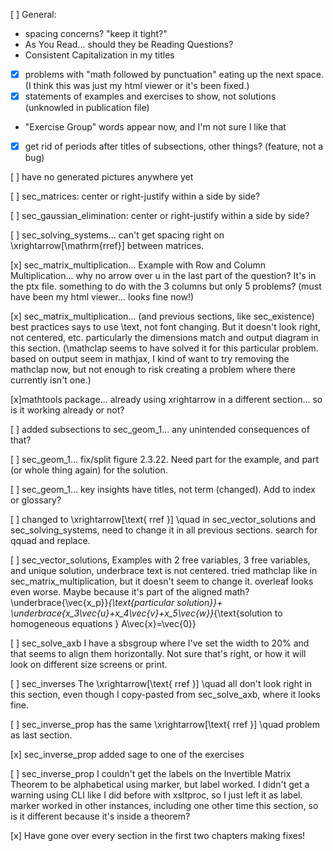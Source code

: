 [ ] General: 
  - spacing concerns?  "keep it tight?"
  - As You Read... should they be Reading Questions?
  - Consistent Capitalization in my titles
  - [x] problems with "math followed by punctuation" eating up the next space. (I think this was just my html viewer or it's been fixed.)
  - [x] statements of examples and exercises to show, not solutions (unknowled in publication file)
  - "Exercise Group" words appear now, and I'm not sure I like that
  - [x] get rid of periods after titles of subsections, other things? (feature, not a bug)

[ ] have no generated pictures anywhere yet

[ ] sec_matrices: center or right-justify within a side by side?

[ ] sec_gaussian_elimination: center or right-justify within a side by side?

[ ] sec_solving_systems... can't get spacing right on \xrightarrow[\mathrm{rref}] between matrices. 

[x] sec_matrix_multiplication... Example with Row and Column Multiplication... why no arrow over u in the last part of the question?  It's in the ptx file.  something to do with the 3 columns but only 5 problems? (must have been my html viewer... looks fine now!)

[x] sec_matrix_multiplication... (and previous sections, like sec_existence) best practices says to use \text, not font changing.  But it doesn't look right, not centered, etc.  particularly the dimensions match and output diagram in this section. (\mathclap seems to have solved it for this particular problem. based on output seem in mathjax, I kind of want to try removing the mathclap now, but not enough to risk creating a problem where there currently isn't one.)  

[x]mathtools package... already using xrightarrow in a different section... so is it working already or not?

[ ] added subsections to sec_geom_1... any unintended consequences of that?

[ ] sec_geom_1... fix/split figure 2.3.22.  Need part for the example, and part (or whole thing again) for the solution.

[ ] sec_geom_1... key insights have titles, not term (changed).  Add to index or glossary?

[ ] changed to \xrightarrow[\text{  rref  }] \quad in sec_vector_solutions and sec_solving_systems, need to change it in all previous sections.  search for qquad and replace.

[ ] sec_vector_solutions, Examples with 2 free variables, 3 free variables, and unique solution, underbrace text is not centered.  tried mathclap like in sec_matrix_multiplication, but it doesn't seem to change it.  overleaf looks even worse.  Maybe because it's part of the aligned math?  \underbrace{\vec{x_p}}_{\text{particular solution}}+ \underbrace{x_3\vec{u}+x_4\vec{v}+x_5\vec{w}}_{\text{solution to homogeneous equations } A\vec{x}=\vec{0}}

[ ] sec_solve_axb I have a sbsgroup where I've set the width to 20% and that seems to align them horizontally.  Not sure that's right, or how it will look on different size screens or print.  

[ ] sec_inverses The \xrightarrow[\text{ rref }] \quad all don't look right in this section, even though I copy-pasted from sec_solve_axb, where it looks fine.  

[ ] sec_inverse_prop has the same \xrightarrow[\text{ rref }] \quad problem as last section. 

[x] sec_inverse_prop added sage to one of the exercises

[ ] sec_inverse_prop I couldn't get the labels on the Invertible Matrix Theorem to be alphabetical using marker, but label worked.  I didn't get a warning using CLI like I did before with xsltproc, so I just left it as label.  marker worked in other instances, including one other time this section, so is it different because it's inside a theorem?

[x] Have gone over every section in the first two chapters making fixes!